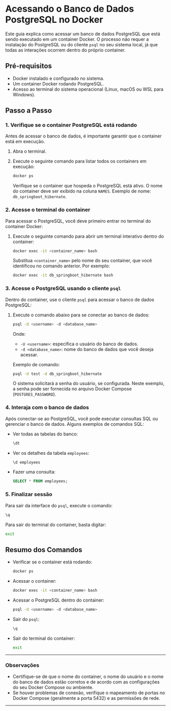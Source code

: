 # Acessando o Banco de Dados PostgreSQL no Docker

Este guia explica como acessar um banco de dados PostgreSQL que está sendo executado em um container Docker. O processo não requer a instalação do PostgreSQL ou do cliente `psql` no seu sistema local, já que todas as interações ocorrem dentro do próprio container.

## Pré-requisitos

- Docker instalado e configurado no sistema.
- Um container Docker rodando PostgreSQL.
- Acesso ao terminal do sistema operacional (Linux, macOS ou WSL para Windows).

## Passo a Passo

### 1. Verifique se o container PostgreSQL está rodando

Antes de acessar o banco de dados, é importante garantir que o container está em execução.

1. Abra o terminal.
2. Execute o seguinte comando para listar todos os containers em execução:

   ```bash
   docker ps
   ```

   Verifique se o container que hospeda o PostgreSQL está ativo. O nome do container deve ser exibido na coluna `NAMES`. Exemplo de nome: `db_springboot_hibernate`.

### 2. Acesse o terminal do container

Para acessar o PostgreSQL, você deve primeiro entrar no terminal do container Docker:

1. Execute o seguinte comando para abrir um terminal interativo dentro do container:

   ```bash
   docker exec -it <container_name> bash
   ```

   Substitua `<container_name>` pelo nome do seu container, que você identificou no comando anterior. Por exemplo:

   ```bash
   docker exec -it db_springboot_hibernate bash
   ```

### 3. Acesse o PostgreSQL usando o cliente `psql`

Dentro do container, use o cliente `psql` para acessar o banco de dados PostgreSQL:

1. Execute o comando abaixo para se conectar ao banco de dados:

   ```bash
   psql -U <username> -d <database_name>
   ```

   Onde:
    - `-U <username>`: especifica o usuário do banco de dados.
    - `-d <database_name>`: nome do banco de dados que você deseja acessar.

   Exemplo de comando:

   ```bash
   psql -U test -d db_springboot_hibernate
   ```

   O sistema solicitará a senha do usuário, se configurada. Neste exemplo, a senha pode ser fornecida no arquivo Docker Compose (`POSTGRES_PASSWORD`).

### 4. Interaja com o banco de dados

Após conectar-se ao PostgreSQL, você pode executar consultas SQL ou gerenciar o banco de dados. Alguns exemplos de comandos SQL:

- Ver todas as tabelas do banco:

  ```sql
  \dt
  ```

- Ver os detalhes da tabela `employees`:

  ```sql
  \d employees
  ```

- Fazer uma consulta:

  ```sql
  SELECT * FROM employees;
  ```

### 5. Finalizar sessão

Para sair da interface do `psql`, execute o comando:

```bash
\q
```

Para sair do terminal do container, basta digitar:

```bash
exit
```

## Resumo dos Comandos

- Verificar se o container está rodando:

  ```bash
  docker ps
  ```

- Acessar o container:

  ```bash
  docker exec -it <container_name> bash
  ```

- Acessar o PostgreSQL dentro do container:

  ```bash
  psql -U <username> -d <database_name>
  ```

- Sair do `psql`:

  ```bash
  \q
  ```

- Sair do terminal do container:

  ```bash
  exit
  ```

---

### Observações

- Certifique-se de que o nome do container, o nome do usuário e o nome do banco de dados estão corretos e de acordo com as configurações do seu Docker Compose ou ambiente.
- Se houver problemas de conexão, verifique o mapeamento de portas no Docker Compose (geralmente a porta 5432) e as permissões de rede.

---

